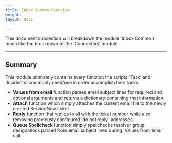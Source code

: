 ```yaml
---
title: Inbox Common Overview
weight: 
layout: docs

---
```

This document subsection will breakdown the module 'Inbox Common' much like the breakdown of the 'Connectors' module.

<hr />

## Summary

This module ultimately contains every function the scripts 'Task' and 'Incidents' commonly need/use in order accomplish their tasks. 

* **Values from email** function parses email subject lines for required and optional arguments and returns a dictionary containing that information.
* **Attach** function which simply attaches the current email file to the newly created ServiceNow ticket.
*  **Reply** function that replies to all with the ticket number while also removing previously configured 'do not reply' addresses
* **Queue Spellcheck** function simply spellchecks resolver group designations parsed from email subject lines during 'Values from email' call. 